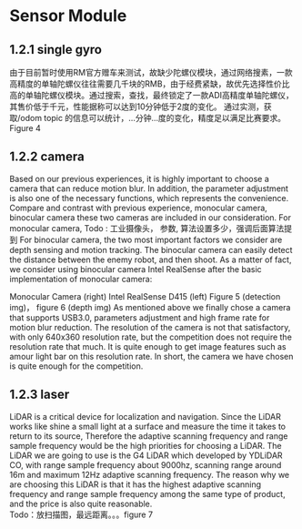 # Sensor Module

## 1.2.1 single gyro
由于目前暂时使用RM官方赠车来测试，故缺少陀螺仪模块，通过网络搜素，一款高精度的单轴陀螺仪往往需要几千块的RMB，由于经费紧缺，故优先选择性价比高的单轴陀螺仪模块。通过搜索，查找，最终锁定了一款ADI高精度单轴陀螺仪，其售价低于千元，性能据称可以达到10分钟低于2度的变化。
通过实测，获取/odom topic 的信息可以统计，…分钟…度的变化，精度足以满足比赛要求。
Figure 4

## 1.2.2 camera

Based on our previous experiences, it is highly important to choose a camera that can reduce motion blur. In addition, the parameter adjustment is also one of the necessary functions, which represents the convenience. 
Compare and contrast with previous experience, monocular camera, binocular camera these two cameras are included in our consideration.
For monocular camera, 
Todo : 工业摄像头， 参数, 算法设置多少，强调后面算法提到
For binocular camera, the two most important factors we consider are depth sensing and motion tracking. The binocular camera can easily detect the distance between the enemy robot, and then shoot. As a matter of fact, we consider using binocular camera Intel RealSense after the basic implementation of monocular camera:
  
Monocular Camera (right)   Intel RealSense D415 (left)
Figure 5 (detection img)， figure 6 (depth img)
As mentioned above we finally chose a camera that supports USB3.0, parameters adjustment and high frame rate for motion blur reduction. The resolution of the camera is not that satisfactory, with only 640x360 resolution rate, but the competition does not require the resolution rate that much. It is quite enough to get image features such as amour light bar on this resolution rate. In short, the camera we have chosen is quite enough for the competition.

## 1.2.3 laser

LiDAR is a critical device for localization and navigation.
Since the LiDAR works like shine a small light at a surface and measure the time it takes to return to its source, Therefore the adaptive scanning frequency and range sample frequency would be the high priorities for choosing a LiDAR.
The LiDAR we are going to use is the G4 LiDAR which developed by YDLiDAR CO, with range sample frequency about 9000hz, scanning range around 16m and maximum 12Hz adaptive scanning frequency. The reason why we are choosing this LiDAR is that it has the highest adaptive scanning frequency and range sample frequency among the same type of product, and the price is also quite reasonable.  
Todo：放扫描图，最远距离。。。figure 7
